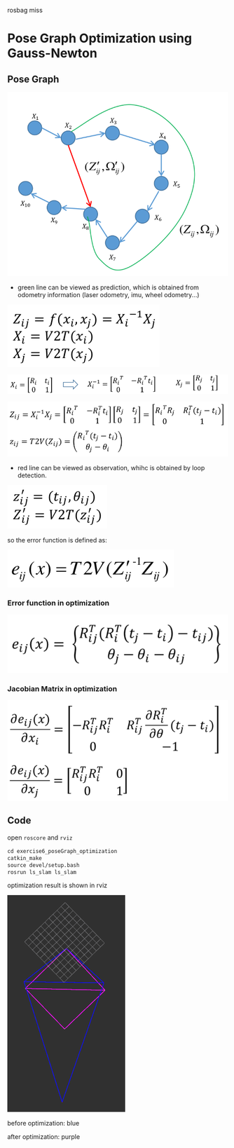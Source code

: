 rosbag miss

# Pose Graph Optimization using Gauss-Newton

## Pose Graph

<dev align=center><img src=./doc/pose_graph.png></dev>

+ green line can be viewed as prediction, which is obtained from odometry information (laser odometry, imu, wheel odometry...)

<dev align=center><img src=./doc/prediction.png></dev>

<dev align=center><img src=./doc/form1.png></dev>

<dev align=center><img src=./doc/form2.png></dev>

+ red line can be viewed as observation, whihc is obtained by loop detection.

<dev align=center><img src=./doc/observation.png></dev>

so the error function is defined as:

<dev align=center><img src=./doc/error.png></dev>


### Error function in optimization

<dev align=center><img src=./doc/opt1.png></dev>


### Jacobian Matrix in optimization

<dev align=center><img src=./doc/opt2.png></dev>


## Code

open `roscore` and `rviz`

```
cd exercise6_poseGraph_optimization
catkin_make
source devel/setup.bash
rosrun ls_slam ls_slam
```

optimization result is shown in rviz

<dev align=center><img src=./doc/result.png></dev>


before optimization: blue

after optimization: purple
